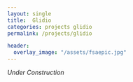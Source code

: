 ```yaml
---
layout: single
title:  Glidio
categories: projects glidio
permalink: /projects/glidio

header:
  overlay_image: "/assets/fsaepic.jpg"
---
```


*Under Construction*


